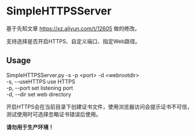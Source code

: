# SimpleHTTPSServer
基于先知文章 https://xz.aliyun.com/t/12605 做的修改。


支持选择是否开启HTTPS、自定义端口、指定Web路径。

## Usage
SimpleHTTPSServer.py -s -p \<port\> -d \<webrootdir\>  
  -s, --useHTTPS         use HTTPS  
  -p, --port     set listening port  
  -d, --dir      set web directory  


开启HTTPS会在当前目录下创建证书文件，使用浏览器访问会提示证书不可信，测试使用时可选择忽略证书错误后使用。

**请勿用于生产环境！**
